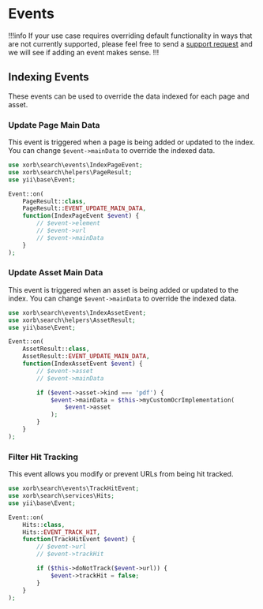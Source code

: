 # Events

!!!info If your use case requires overriding default functionality in ways that are not currently supported, please feel free to send a [support request](https://xorb.dev/plugins/search/support) and we will see if adding an event makes sense. !!!

## Indexing Events

These events can be used to override the data indexed for each page and asset.

### Update Page Main Data

This event is triggered when a page is being added or updated to the index. You can change `$event->mainData` to override the indexed data.

```php
use xorb\search\events\IndexPageEvent;
use xorb\search\helpers\PageResult;
use yii\base\Event;

Event::on(
    PageResult::class,
    PageResult::EVENT_UPDATE_MAIN_DATA,
    function(IndexPageEvent $event) {
        // $event->element
        // $event->url
        // $event->mainData
    }
);
```

### Update Asset Main Data

This event is triggered when an asset is being added or updated to the index. You can change `$event->mainData` to override the indexed data.

```php
use xorb\search\events\IndexAssetEvent;
use xorb\search\helpers\AssetResult;
use yii\base\Event;

Event::on(
    AssetResult::class,
    AssetResult::EVENT_UPDATE_MAIN_DATA,
    function(IndexAssetEvent $event) {
        // $event->asset
        // $event->mainData

        if ($event->asset->kind === 'pdf') {
            $event->mainData = $this->myCustomOcrImplementation(
                $event->asset
            );
        }
    }
);
```

### Filter Hit Tracking

This event allows you modify or prevent URLs from being hit tracked.

```php
use xorb\search\events\TrackHitEvent;
use xorb\search\services\Hits;
use yii\base\Event;

Event::on(
    Hits::class,
    Hits::EVENT_TRACK_HIT,
    function(TrackHitEvent $event) {
        // $event->url
        // $event->trackHit

        if ($this->doNotTrack($event->url)) {
            $event->trackHit = false;
        }
    }
);
```
